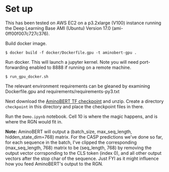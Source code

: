 # Set up

This has been tested on AWS EC2 on a p3.2xlarge (V100) instance running the Deep Learning Base AMI (Ubuntu) Version 17.0 (ami-0ff00f007c727c376).

Build docker image.

    $ docker build -f docker/Dockerfile.gpu -t aminobert-gpu .

Run docker. This will launch a jupyter kernel. Note you will need port-forwarding enabled to 8888 if running on a remote machine.

    $ run_gpu_docker.sh

The relevant environment requirements can be gleaned by examining Dockerfile.gpu and requirements/requirements-py3.txt

Next download the [AminoBERT TF checkpoint](https://drive.google.com/file/d/11DcV01Xjy1HA-nFR3HmDcFM_udWwmQ9l/view?usp=sharing) and unzip. Create a directory `checkpoint` in this directory and place the checkpoint files in there.

Run the `Demo.ipynb` notebook. Cell 10 is where the magic happens, and is where the RGN would fit in.

**Note:** AminoBERT will output a (batch_size, max_seq_length, hidden_state_dim=768) matrix. For the CASP predictions we've done so far, for each sequence in the batch, I've clipped the corresponding (max_seq_length, 768) matrix to be (seq_length, 768) by removing the output vector corrsponding to the CLS token (index 0), and all other output vectors after the stop char of the sequence. Just FYI as it might influence how you feed AminoBERT's output to the RGN. 

